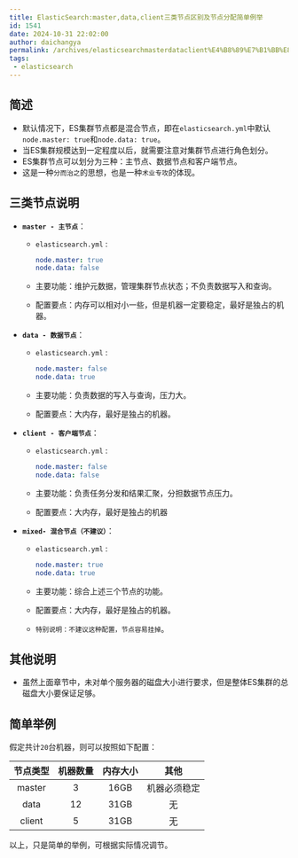 ```yaml
---
title: ElasticSearch:master,data,client三类节点区别及节点分配简单例举
id: 1541
date: 2024-10-31 22:02:00
author: daichangya
permalink: /archives/elasticsearchmasterdataclient%E4%B8%89%E7%B1%BB%E8%8A%82%E7%82%B9%E5%8C%BA%E5%88%AB%E5%8F%8A%E8%8A%82%E7%82%B9%E5%88%86%E9%85%8D%E7%AE%80%E5%8D%95%E4%BE%8B%E4%B8%BE/
tags: 
 - elasticsearch
---
```




## 简述

*   默认情况下，ES集群节点都是混合节点，即在`elasticsearch.yml`中默认`node.master: true`和`node.data: true`。
*   当ES集群规模达到一定程度以后，就需要注意对集群节点进行角色划分。
*   ES集群节点可以划分为三种：主节点、数据节点和客户端节点。
*   这是一种`分而治之`的思想，也是一种`术业专攻`的体现。

## 三类节点说明

*   **`master - 主节点`**：
    *   `elasticsearch.yml` :
        
        ```yml
        node.master: true
        node.data: false
        
        ```
        
    *   主要功能：维护元数据，管理集群节点状态；不负责数据写入和查询。
    *   配置要点：内存可以相对小一些，但是机器一定要稳定，最好是独占的机器。
*   **`data - 数据节点`**：
    *   `elasticsearch.yml` :
        
        ```yml
        node.master: false
        node.data: true
        
        ```
        
    *   主要功能：负责数据的写入与查询，压力大。
    *   配置要点：大内存，最好是独占的机器。
*   **`client - 客户端节点`**：
    *   `elasticsearch.yml` :
        
        ```yml
        node.master: false
        node.data: false
        
        ```
        
    *   主要功能：负责任务分发和结果汇聚，分担数据节点压力。
    *   配置要点：大内存，最好是独占的机器
*   **`mixed- 混合节点（不建议）`**：
    *   `elasticsearch.yml` :
        
        ```yml
        node.master: true
        node.data: true
        
        ```
        
    *   主要功能：综合上述三个节点的功能。
    *   配置要点：大内存，最好是独占的机器。
    *   `特别说明：不建议这种配置，节点容易挂掉`。

## 其他说明

*   虽然上面章节中，未对单个服务器的磁盘大小进行要求，但是整体ES集群的总磁盘大小要保证足够。

## 简单举例

假定共计`20`台机器，则可以按照如下配置：

| 节点类型 | 机器数量 | 内存大小 | 其他 |
| :-: | :-: | :-: | :-: |
| master | 3 | 16GB | 机器必须稳定 |
| data | 12 | 31GB | 无 |
| client | 5 | 31GB | 无 |

以上，只是简单的举例，可根据实际情况调节。